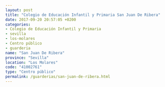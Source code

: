 ```yaml
---
layout: post
title: "Colegio de Educación Infantil y Primaria San Juan De Ribera"
date: 2017-09-20 20:57:05 +0200
categories:
- Colegio de Educación Infantil y Primaria
- sevilla
- los-molares
- Centro público
- guarderia
name: "San Juan De Ribera"
province: "Sevilla"
location: "Los Molares"
code: "41002761"
type: "Centro público"
permalink: /guarderias/san-juan-de-ribera.html
---
```

